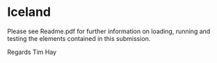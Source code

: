 # Iceland

Please see Readme.pdf for further information on loading, running and testing the elements contained in this submission.

Regards
Tim Hay
